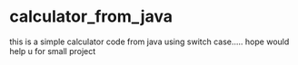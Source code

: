 # calculator_from_java
this is a simple calculator code from java using switch case..... hope would help u for small project
